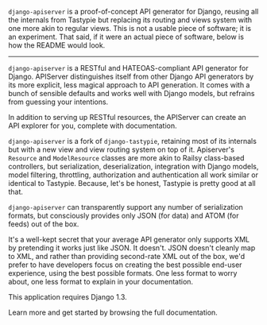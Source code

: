 `django-apiserver` is a proof-of-concept API generator for Django, reusing all the internals from Tastypie but replacing its routing and views system with one more akin to regular views. This is not a usable piece of software; it is an experiment. That said, if it were an actual piece of software, below is how the README would look.

---

`django-apiserver` is a RESTful and HATEOAS-compliant API generator for Django. APIServer distinguishes itself from other Django API generators by its more explicit, less magical approach to API generation. It comes with a bunch of sensible defaults and works well with Django models, but refrains from guessing your intentions.

In addition to serving up RESTful resources, the APIServer can create an API explorer for you, complete with documentation.

`django-apiserver` is a fork of `django-tastypie`, retaining most of its internals but with a new view and view routing system on top of it. Apiserver's `Resource` and `ModelResource` classes are more akin to Railsy class-based controllers, but serialization, deserialization, integration with Django models, model filtering, throttling, authorization and authentication all work similar or identical to Tastypie. Because, let's be honest, Tastypie is pretty good at all that.

`django-apiserver` can transparently support any number of serialization formats, but consciously provides only JSON (for data) and ATOM (for feeds) out of the box.

It's a well-kept secret that your average API generator only supports XML by pretending it works just like JSON. It doesn't. JSON doesn't cleanly map to XML, and rather than providing second-rate XML out of the box, we'd prefer to have developers focus on creating the best possible end-user experience, using the best possible formats. One less format to worry about, one less format to explain in your documentation.

This application requires Django 1.3.

Learn more and get started by browsing the full documentation.